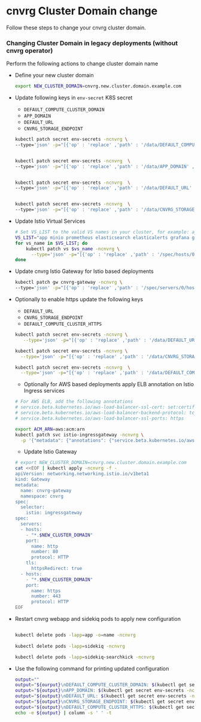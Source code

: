 # cnvrg Cluster Domain change

Follow these steps to change your cnvrg cluster domain.

### Changing Cluster Domain in legacy deployments  (without cnvrg operator)

Perform the following actions to change cluster domain name
- Define your new cluster domain 
    ```bash
    export NEW_CLUSTER_DOMAIN=cnvrg.new.cluster.domain.example.com 
    ```
- Update following keys in `env-secret` K8S secret
    - `DEFAULT_COMPUTE_CLUSTER_DOMAIN`
    - `APP_DOMAIN`
    - `DEFAULT_URL`
    - `CNVRG_STORAGE_ENDPOINT`
    ```bash
    kubectl patch secret env-secrets -ncnvrg \
    --type='json' -p="[{'op' : 'replace' ,'path' : '/data/DEFAULT_COMPUTE_CLUSTER_DOMAIN' ,'value' : '$(printf $NEW_CLUSTER_DOMAIN | base64)'}]"
    
    
    kubectl patch secret env-secrets -ncnvrg  \
    --type='json' -p="[{'op' : 'replace' ,'path' : '/data/APP_DOMAIN' ,'value' : '$(printf app.$NEW_CLUSTER_DOMAIN | base64)'}]"
    
    
    kubectl patch secret env-secrets -ncnvrg  \
    --type='json' -p="[{'op' : 'replace' ,'path' : '/data/DEFAULT_URL' ,'value' : '$(printf http://app.$NEW_CLUSTER_DOMAIN | base64)'}]"
    
    
    kubectl patch secret env-secrets -ncnvrg  \
    --type='json' -p="[{'op' : 'replace' ,'path' : '/data/CNVRG_STORAGE_ENDPOINT' ,'value' : '$(printf http://minio.$NEW_CLUSTER_DOMAIN | base64)'}]"	
    ```
- Update Istio Virtual Services  
    ```bash
    # Set VS_LIST to the valid VS names in your cluster, for example: app minio prometheus elasticsearch elasticalerts grafana grafana routing-service
    VS_LIST="app minio prometheus elasticsearch elasticalerts grafana grafana routing-service"
    for vs_name in $VS_LIST; do
        kubectl patch vs $vs_name -ncnvrg \
          --type='json' -p="[{'op' : 'replace' ,'path' : '/spec/hosts/0' ,'value' : '$vs_name.$NEW_CLUSTER_DOMAIN'}]"
    done
  
    ```  

- Update cnvrg Istio Gateway for Istio based deployments
    ```bash 
    kubectl patch gw cnvrg-gateway -ncnvrg \
	--type='json' -p="[{'op' : 'replace' ,'path' : '/spec/servers/0/hosts/0' ,'value' : '*.$NEW_CLUSTER_DOMAIN'}]"
    ``` 

- Optionally to enable https update the following keys 
    - `DEFAULT_URL`
    - `CNVRG_STORAGE_ENDPOINT`
    - `DEFAULT_COMPUTE_CLUSTER_HTTPS`
    ```bash
    kubectl patch secret env-secrets -ncnvrg \
       --type='json' -p="[{'op' : 'replace' ,'path' : '/data/DEFAULT_URL' ,'value' : '$(printf https://app.$NEW_CLUSTER_DOMAIN | base64)'}]"
    
    kubectl patch secret env-secrets -ncnvrg \
      --type='json' -p="[{'op' : 'replace' ,'path' : '/data/CNVRG_STORAGE_ENDPOINT' ,'value' : '$(printf https://minio.$NEW_CLUSTER_DOMAIN | base64)'}]"
    
    kubectl patch secret env-secrets -ncnvrg  \
      --type='json' -p="[{'op' : 'replace' ,'path' : '/data/DEFAULT_COMPUTE_CLUSTER_HTTPS' ,'value' : '$(printf true | base64)'}]"
    ```
    - Optionally for AWS based deployments apply ELB annotation on Istio Ingress services
    ```bash
    # For AWS ELB, add the following annotations
    # service.beta.kubernetes.io/aws-load-balancer-ssl-cert: set:certificate:aws:acm:arn
    # service.beta.kubernetes.io/aws-load-balancer-backend-protocol: tcp
    # service.beta.kubernetes.io/aws-load-balancer-ssl-ports: https
    
    export ACM_ARN=aws:acm:arn
    kubectl patch svc istio-ingressgateway -ncnvrg \
      -p '{"metadata": {"annotations": {"service.beta.kubernetes.io/aws-load-balancer-backend-protocol": "tcp","service.beta.kubernetes.io/aws-load-balancer-ssl-cert": "'$ACM_ARN'","service.beta.kubernetes.io/aws-load-balancer-ssl-ports": "https"}}}'
    
    ```
    - Update Istio Gateway 
    ```bash
    # export NEW_CLUSTER_DOMAIN=cnvrg.new.cluster.domain.example.com
    cat <<EOF | kubectl apply -ncnvrg -f -
    apiVersion: networking.networking.istio.io/v1beta1
    kind: Gateway
    metadata:
      name: cnvrg-gateway
      namespace: cnvrg
    spec:
      selector:
        istio: ingressgateway
    spec:
      servers:
      - hosts:
        - "*.$NEW_CLUSTER_DOMAIN"
        port:
          name: http
          number: 80
          protocol: HTTP
        tls:
          httpsRedirect: true
      - hosts:
        - "*.$NEW_CLUSTER_DOMAIN"
        port:
          name: https
          number: 443
          protocol: HTTP
    EOF
    
    ```  

- Restart cnvrg webapp and sidekiq pods to apply new configuration 
    ```bash
    
    kubectl delete pods -lapp=app -o=name -ncnvrg
     
    kubectl delete pods -lapp=sidekiq -ncnvrg
    
    kubectl delete pods -lapp=sidekiq-searchkick -ncnvrg
  	
    ```
  
- Use the following command for printing updated configuration
    ```bash
  	output=""
    output="${ourput}\nDEFAULT_COMPUTE_CLUSTER_DOMAIN: $(kubectl get secret env-secrets -ncnvrg -o jsonpath='{.data.DEFAULT_COMPUTE_CLUSTER_DOMAIN}' | base64 -d)"
    output="${output}\nAPP_DOMAIN: $(kubectl get secret env-secrets -ncnvrg -o jsonpath='{.data.APP_DOMAIN}' | base64 -d)"
    output="${output}\nDEFAULT_URL: $(kubectl get secret env-secrets -ncnvrg -o jsonpath='{.data.DEFAULT_URL}' | base64 -d)"
    output="${output}\nCNVRG_STORAGE_ENDPOINT: $(kubectl get secret env-secrets -ncnvrg -o jsonpath='{.data.CNVRG_STORAGE_ENDPOINT}' | base64 -d)"
    output="${output}\nDEFAULT_COMPUTE_CLUSTER_HTTPS: $(kubectl get secret env-secrets -ncnvrg -o jsonpath='{.data.DEFAULT_COMPUTE_CLUSTER_HTTPS}' | base64 -d)"
    echo -e ${output} | column -s ' ' -t
    ```